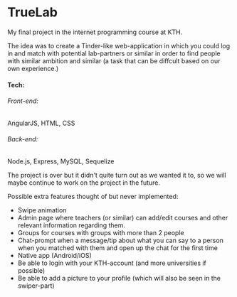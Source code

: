 # TrueLab
My final project in the internet programming course at KTH.

The idea was to create a Tinder-like web-application in which you could log in and match with potential lab-partners or similar in order to find people with similar ambition and similar (a task that can be diffcult based on our own experience.)

#### Tech:
###### Front-end:
AngularJS, HTML, CSS


###### Back-end:
Node.js, Express, MySQL, Sequelize

The project is over but it didn't quite turn out as we wanted it to, so we will maybe continue to work on the project in the future.

Possible extra features thought of but never implemented:

  * Swipe animation
  * Admin page where teachers (or similar) can add/edit courses and other relevant information regarding them.
  * Groups for courses with groups with more than 2 people
  * Chat-prompt when a message/tip about what you can say to a person when you matched with them and open up the chat for the first time
  * Native app (Android/iOS)
  * Be able to login with your KTH-account (and more universities if possible)
  * Be able to add a picture to your profile (which will also be seen in the swiper-part)


